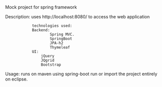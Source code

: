 
Mock project for spring framework

Description:   uses http://localhost:8080/ to access the web application
			
				technologies used:
				Backend:
				        Spring MVC.
				        SpringBoot
				        JPA-h2
				        Thymeleaf
				UI:
				    jQuery
				    JQgrid
				    Bootstrap
    
Usage: runs on maven using spring-boot run or import the project entirely on eclipse. 